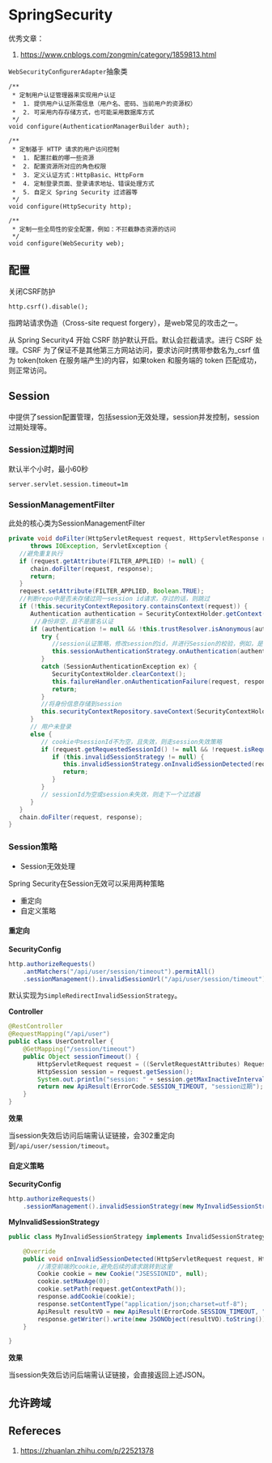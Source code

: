 # SpringSecurity



优秀文章：

1. https://www.cnblogs.com/zongmin/category/1859813.html







`WebSecurityConﬁgurerAdapter`抽象类

```
/**
 * 定制用户认证管理器来实现用户认证
 *  1. 提供用户认证所需信息（用户名、密码、当前用户的资源权）
 *  2. 可采用内存存储方式，也可能采用数据库方式
 */
void configure(AuthenticationManagerBuilder auth);

/**
 * 定制基于 HTTP 请求的用户访问控制
 *  1. 配置拦截的哪一些资源
 *  2. 配置资源所对应的角色权限
 *  3. 定义认证方式：HttpBasic、HttpForm
 *  4. 定制登录页面、登录请求地址、错误处理方式
 *  5. 自定义 Spring Security 过滤器等
 */
void configure(HttpSecurity http);

/**
 * 定制一些全局性的安全配置，例如：不拦截静态资源的访问
 */
void configure(WebSecurity web);
```



## 配置

关闭CSRF防护

```
http.csrf().disable();
```

指跨站请求伪造（Cross-site request forgery），是web常见的攻击之一。

从 Spring Security4 开始 CSRF 防护默认开启。默认会拦截请求。进行 CSRF 处理。CSRF 为了保证不是其他第三方网站访问，要求访问时携带参数名为_csrf 值为 token(token 在服务端产生)的内容，如果token 和服务端的 token 匹配成功，则正常访问。

## Session

中提供了session配置管理，包括session无效处理，session并发控制，session过期处理等。

### Session过期时间

默认半个小时，最小60秒

```
server.servlet.session.timeout=1m
```

### SessionManagementFilter

此处的核心类为SessionManagementFilter

```java
private void doFilter(HttpServletRequest request, HttpServletResponse response, FilterChain chain)
      throws IOException, ServletException {
   //避免重复执行
   if (request.getAttribute(FILTER_APPLIED) != null) {
      chain.doFilter(request, response);
      return;
   }
   request.setAttribute(FILTER_APPLIED, Boolean.TRUE);
   //判断repo中是否未存储过同一session id请求，存过的话，则跳过
   if (!this.securityContextRepository.containsContext(request)) {
      Authentication authentication = SecurityContextHolder.getContext().getAuthentication();
       //身份非空，且不是匿名认证
      if (authentication != null && !this.trustResolver.isAnonymous(authentication)) {
         try {
            //session认证策略，修改session的id，并进行Session的校验，例如，是否超过最大限制数
            this.sessionAuthenticationStrategy.onAuthentication(authentication, request, response);
         }
         catch (SessionAuthenticationException ex) {
            SecurityContextHolder.clearContext();
            this.failureHandler.onAuthenticationFailure(request, response, ex);
            return;
         }
         //将身份信息存储到session
         this.securityContextRepository.saveContext(SecurityContextHolder.getContext(), request, response);
      }
      // 用户未登录
      else {
         // cookie中sessionId不为空，且失效，则走session失效策略
         if (request.getRequestedSessionId() != null && !request.isRequestedSessionIdValid()) {
            if (this.invalidSessionStrategy != null) {
               this.invalidSessionStrategy.onInvalidSessionDetected(request, response);
               return;
            }
         }
         // sessionId为空或session未失效，则走下一个过滤器
      }
   }
   chain.doFilter(request, response);
}
```

### Session策略

- Session无效处理


Spring Security在Session无效可以采用两种策略

- 重定向
- 自定义策略

#### 重定向

**SecurityConfig**

```java
http.authorizeRequests()
	.antMatchers("/api/user/session/timeout").permitAll()
	.sessionManagement().invalidSessionUrl("/api/user/session/timeout").and();
```

默认实现为`SimpleRedirectInvalidSessionStrategy`。

**Controller**

```java
@RestController
@RequestMapping("/api/user")
public class UserController {
    @GetMapping("/session/timeout")
    public Object sessionTimeout() {
        HttpServletRequest request = ((ServletRequestAttributes) RequestContextHolder.currentRequestAttributes()).getRequest();
        HttpSession session = request.getSession();
        System.out.println("session: " + session.getMaxInactiveInterval());
        return new ApiResult(ErrorCode.SESSION_TIMEOUT, "session过期");
    }
}
```

**效果**

当session失效后访问后端需认证链接，会302重定向到`/api/user/session/timeout`。

#### 自定义策略

**SecurityConfig**

```java
http.authorizeRequests()
	.sessionManagement().invalidSessionStrategy(new MyInvalidSessionStrategy()).and();
```

**MyInvalidSessionStrategy**

```java
public class MyInvalidSessionStrategy implements InvalidSessionStrategy {

    @Override
    public void onInvalidSessionDetected(HttpServletRequest request, HttpServletResponse response) throws IOException {
        //清空前端的cookie,避免后续的请求跳转到这里
        Cookie cookie = new Cookie("JSESSIONID", null);
        cookie.setMaxAge(0);
        cookie.setPath(request.getContextPath());
        response.addCookie(cookie);
        response.setContentType("application/json;charset=utf-8");
        ApiResult resultVO = new ApiResult(ErrorCode.SESSION_TIMEOUT, "session过期！");
        response.getWriter().write(new JSONObject(resultVO).toString());
    }

}
```

**效果**

当session失效后访问后端需认证链接，会直接返回上述JSON。

## 允许跨域







## Refereces

1. https://zhuanlan.zhihu.com/p/22521378
